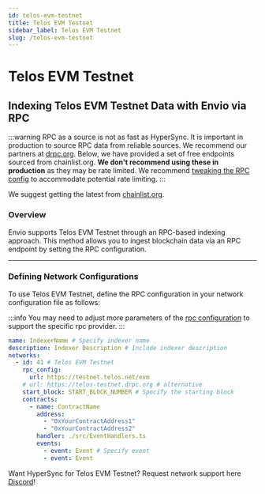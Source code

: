 ```yaml
---
id: telos-evm-testnet
title: Telos EVM Testnet
sidebar_label: Telos EVM Testnet
slug: /telos-evm-testnet
---
```


# Telos EVM Testnet

## Indexing Telos EVM Testnet Data with Envio via RPC

:::warning
RPC as a source is not as fast as HyperSync. It is important in production to source RPC data from reliable sources. We recommend our partners at [drpc.org](https://drpc.org). Below, we have provided a set of free endpoints sourced from chainlist.org. **We don't recommend using these in production** as they may be rate limited. We recommend [tweaking the RPC config](./rpc-sync) to accommodate potential rate limiting.
:::

We suggest getting the latest from [chainlist.org](https://chainlist.org).

### Overview

Envio supports Telos EVM Testnet through an RPC-based indexing approach. This method allows you to ingest blockchain data via an RPC endpoint by setting the RPC configuration.

---

### Defining Network Configurations

To use Telos EVM Testnet, define the RPC configuration in your network configuration file as follows:

:::info
You may need to adjust more parameters of the [rpc configuration](./rpc-sync) to support the specific rpc provider. 
:::

```yaml
name: IndexerName # Specify indexer name
description: Indexer Description # Include indexer description
networks:
  - id: 41 # Telos EVM Testnet
    rpc_config:
      url: https://testnet.telos.net/evm 
    # url: https://telos-testnet.drpc.org # alternative
    start_block: START_BLOCK_NUMBER # Specify the starting block
    contracts:
      - name: ContractName
        address:
          - "0xYourContractAddress1"
          - "0xYourContractAddress2"
        handler: ./src/EventHandlers.ts
        events:
          - event: Event # Specify event
          - event: Event
```

Want HyperSync for Telos EVM Testnet? Request network support here [Discord](https://discord.gg/fztEvj79m3)!
